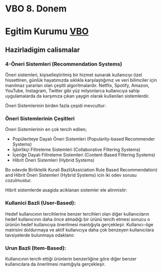 # VBO 8. Donem 
# Egitim Kurumu [VBO](https://www.veribilimiokulu.com/) 
## Hazirladigim calismalar
### 4-Öneri Sistemleri (Recommendation Systems)

Öneri sistemleri, kişiselleştirilmiş bir hizmet sunarak kullanıcıyı özel hissettiren, günlük hayatımızda sıklıkla karşılaştığımız ve veri bilimciler için inanılmaz yararları olan çeşitli algoritmalardır. Netflix, Spotify, Amazon, YouTube, Instagram, Twitter gibi yüz milyonlarca kullanıcıya sahip uygulamalarda da karşımıza çıkan yaygin olarak kullanilan sistemlerdir.

Öneri Sistemlerinin birden fazla çeşidi mevcuttur:
### Öneri Sistemlerinin Çeşitleri
Öneri Sistemlerinin en çok tercih edilen;
- Popüleriteye Dayalı Öneri Sistemleri (Popularity-based Recommender Systems)
- İşbirlikçi Filtreleme Sistemleri (Collaborative Filtering Systems)
- İçeriğe Dayalı Filtreleme Sistemleri (Content-Based Filtering Systems)
- Hibrit Öneri Sistemleri (Hybrid Systems)

Bo odevde  Birliktelik Kurali Bazli(Assiciation Rule Based Recommendation) and Hibrit Öneri Sistemleri (Hybrid Systems) icin iki odev sorusu cozulmustur.

Hibrit sistemlerde asagida aciklanan sistemler ele alinmistir:

### Kullanici Bazli (User-Based): 
Hedef kullanıcının tercihlerine benzer tercihleri olan diğer kullanıcıların hedef kullanıcının daha önce almadığı bir ürünü tercih etmesi sonucu o ürünün hedef kullanıcıya önerilmesi mantığıyla gerçekleşir.
Kullanıcı-öge matrisini doldurmaya ve aktif kullanıcıya daha çok benzeyen kullanıcılara tavsiyelerde bulunmaya odaklanır.
### Urun Bazli (Item-Based):
Kullanıcının tercih ettiği ürünlerin benzerliğine göre diğer benzer kullanıcılara da önerilmesi mantığıyla gerçekleşir.

